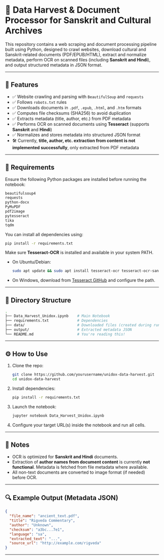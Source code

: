 
# 📄 Data Harvest & Document Processor for Sanskrit and Cultural Archives

This repository contains a web scraping and document processing pipeline built using Python, designed to crawl websites, download cultural and Sanskrit-related documents (PDF/EPUB/HTML), extract and normalize metadata, perform OCR on scanned files (including **Sanskrit and Hindi**), and output structured metadata in JSON format.

---

## 📌 Features

- ✅ Website crawling and parsing with `BeautifulSoup` and `requests`
- ✅ Follows `robots.txt` rules
- ✅ Downloads documents in `.pdf`, `.epub`, `.html`, and `.htm` formats
- ✅ Computes file checksums (SHA256) to avoid duplication
- ✅ Extracts metadata (title, author, etc.) from PDF metadata
- ✅ Performs OCR on scanned documents using **Tesseract** (supports **Sanskrit** and **Hindi**)
- ✅ Normalizes and stores metadata into structured JSON format
- 🛠️ Currently, **title, author, etc. extraction from content is not implemented successfully**, only extracted from PDF metadata

---

## 🧾 Requirements

Ensure the following Python packages are installed before running the notebook:

```txt
beautifulsoup4
requests
python-docx
PyMuPDF
pdf2image
pytesseract
tika
tqdm
```

You can install all dependencies using:

```bash
pip install -r requirements.txt
```

Make sure **Tesseract-OCR** is installed and available in your system PATH.

- On Ubuntu/Debian:

  ```bash
  sudo apt update && sudo apt install tesseract-ocr tesseract-ocr-san tesseract-ocr-hin
  ```

- On Windows, download from [Tesseract GitHub](https://github.com/tesseract-ocr/tesseract) and configure the path.

---

## 📁 Directory Structure

```bash
.
├── Data_Harvest_Unidox.ipynb    # Main Notebook
├── requirements.txt             # Dependencies
├── data/                        # Downloaded files (created during runtime)
├── output/                      # Extracted metadata JSON
└── README.md                    # You're reading this!
```

---

## ⚙️ How to Use

1. Clone the repo:

   ```bash
   git clone https://github.com/yourusername/unidox-data-harvest.git
   cd unidox-data-harvest
   ```

2. Install dependencies:

   ```bash
   pip install -r requirements.txt
   ```

3. Launch the notebook:

   ```bash
   jupyter notebook Data_Harvest_Unidox.ipynb
   ```

4. Configure your target URL(s) inside the notebook and run all cells.

---

## 🧠 Notes

- OCR is optimized for **Sanskrit and Hindi** documents.
- Extraction of **author names from document content** is currently **not functional**. Metadata is fetched from file metadata where available.
- All non-text documents are converted to image format (if needed) before OCR.

---

## 🔍 Example Output (Metadata JSON)

```json
{
  "file_name": "ancient_text.pdf",
  "title": "Rigveda Commentary",
  "author": "Unknown",
  "checksum": "a3bc...7e1",
  "language": "sa",
  "extracted_text": "...",
  "source_url": "http://example.com/rigveda"
}
```

---

